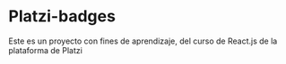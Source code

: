 # Platzi-badges
Este es un proyecto con fines de aprendizaje, del curso de React.js de la plataforma de Platzi
